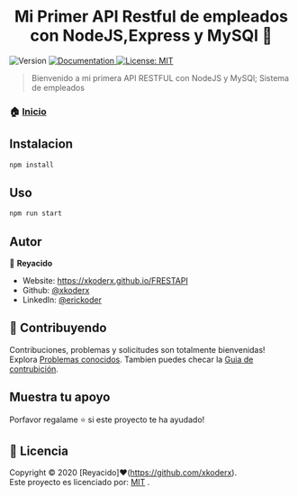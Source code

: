 <h1 align="center">Mi Primer API Restful de empleados con NodeJS,Express y MySQl 👋</h1>
<p>
  <img alt="Version" src="https://img.shields.io/badge/version-0.1.0-blue.svg?cacheSeconds=2592000" />
  <a href="https://github.com/xkoderx/FRESTAPI#readme" target="_blank">
    <img alt="Documentation" src="https://img.shields.io/badge/documentation-yes-brightgreen.svg" />
  </a>
  <a href="https://github.com/xkoderx/FRESTAPI/blob/master/LICENCE" target="_blank">
    <img alt="License: MIT" src="https://img.shields.io/badge/License-MIT-yellow.svg" />
  </a>
</p>

> Bienvenido a  mi primera API RESTFUL con NodeJS y MySQl; Sistema de empleados

### 🏠 [Inicio](https://github.com/xkoderx/FRESTAPI#readme)

## Instalacion

```sh
npm install
```

## Uso

```sh
npm run start
```

## Autor

👤 **Reyacido**

* Website: https://xkoderx.github.io/FRESTAPI
* Github: [@xkoderx](https://github.com/xkoderx)
* LinkedIn: [@erickoder](https://linkedin.com/in/erickoder)

## 🤝 Contribuyendo

Contribuciones, problemas y solicitudes son totalmente bienvenidas!<br />Explora [Problemas conocidos](https://github.com/xkoderx/FRESTAPI/issues). Tambien puedes checar la [Guia de contrubición](https://github.com/xkoderx/FRESTAPI/blob/master/CONTRIBUTING).

## Muestra tu apoyo

Porfavor regalame ⭐️ si este proyecto te ha ayudado!

## 📝 Licencia

Copyright © 2020 [Reyacido]❤️(https://github.com/xkoderx).<br />
Este proyecto es licenciado por: [MIT](https://github.com/xkoderx/FRESTAPI/blob/master/LICENCE) .